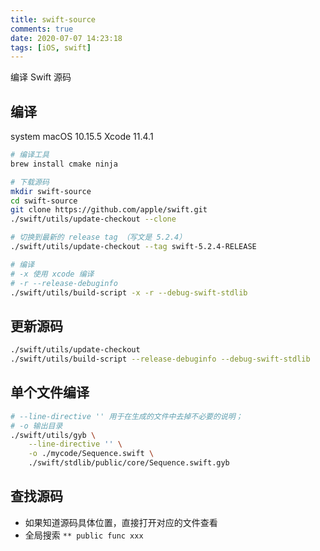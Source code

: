 ```yaml
---
title: swift-source
comments: true
date: 2020-07-07 14:23:18
tags: [iOS, swift]
---
```


编译 Swift 源码
<!--more-->

## 编译

system macOS 10.15.5
Xcode 11.4.1

```bash
# 编译工具
brew install cmake ninja

# 下载源码
mkdir swift-source
cd swift-source
git clone https://github.com/apple/swift.git
./swift/utils/update-checkout --clone

# 切换到最新的 release tag （写文是 5.2.4）
./swift/utils/update-checkout --tag swift-5.2.4-RELEASE

# 编译 
# -x 使用 xcode 编译
# -r --release-debuginfo
./swift/utils/build-script -x -r --debug-swift-stdlib 
```

## 更新源码

```bash
./swift/utils/update-checkout
./swift/utils/build-script --release-debuginfo --debug-swift-stdlib
```

## 单个文件编译

```bash
# --line-directive '' 用于在生成的文件中去掉不必要的说明；
# -o 输出目录
./swift/utils/gyb \
    --line-directive '' \
    -o ./mycode/Sequence.swift \
    ./swift/stdlib/public/core/Sequence.swift.gyb
```

## 查找源码

* 如果知道源码具体位置，直接打开对应的文件查看
* 全局搜索 ```** public func xxx```